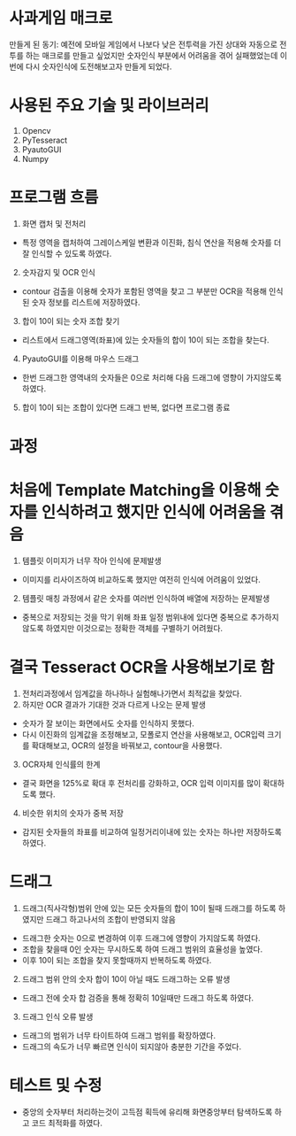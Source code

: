 # 사과게임 매크로
만들게 된 동기: 예전에 모바일 게임에서 나보다 낮은 전투력을 가진 상대와 자동으로 전투를 하는 매크로를 만들고 싶었지만 숫자인식 부분에서 어려움을 겪어 실패했었는데 이번에 다시 숫자인식에 도전해보고자 만들게 되었다.

# 사용된 주요 기술 및 라이브러리
1. Opencv
2. PyTesseract
3. PyautoGUI
4. Numpy

# 프로그램 흐름
1. 화면 캡처 및 전처리
  - 특정 영역을 캡처하여 그레이스케일 변환과 이진화, 침식 연산을 적용해 숫자를 더 잘 인식할 수 있도록 하였다.
2. 숫자감지 및 OCR 인식
  - contour 검출을 이용해 숫자가 포함된 영역을 찾고 그 부분만 OCR을 적용해 인식된 숫자 정보를 리스트에 저장하였다.
3. 합이 10이 되는 숫자 조합 찾기
  - 리스트에서 드래그영역(좌표)에 있는 숫자들의 합이 10이 되는 조합을 찾는다.
4. PyautoGUI를 이용해 마우스 드래그
  - 한번 드래그한 영역내의 숫자들은 0으로 처리해 다음 드래그에 영향이 가지않도록 하였다.
5. 합이 10이 되는 조합이 있다면 드래그 반복, 없다면 프로그램 종료

# 과정
# 처음에 Template Matching을 이용해 숫자를 인식하려고 했지만 인식에 어려움을 겪음
1. 템플릿 이미지가 너무 작아 인식에 문제발생
  - 이미지를 리사이즈하여 비교하도록 했지만 여전히 인식에 어려움이 있었다.
2. 템플릿 매칭 과정에서 같은 숫자를 여러번 인식하여 배열에 저장하는 문제발생
  - 중복으로 저장되는 것을 막기 위해 좌표 일정 범위내에 있다면 중복으로 추가하지 않도록 하였지만 이것으로는 정확한 객체를 구별하기 어려웠다.

# 결국 Tesseract OCR을 사용해보기로 함
1. 전처리과정에서 임계값을 하나하나 실험해나가면서 최적값을 찾았다.
2. 하지만 OCR 결과가 기대한 것과 다르게 나오는 문제 발생
  - 숫자가 잘 보이는 화면에서도 숫자를 인식하지 못했다.
  - 다시 이진화의 임계값을 조정해보고, 모폴로지 연산을 사용해보고, OCR입력 크기를 확대해보고, OCR의 설정을 바꿔보고, contour을 사용했다.
3. OCR자체 인식률의 한계
  - 결국 화면을 125%로 확대 후 전처리를 강화하고, OCR 입력 이미지를 많이 확대하도록 했다.
4. 비슷한 위치의 숫자가 중복 저장
  - 감지된 숫자들의 좌표를 비교하여 일정거리이내에 있는 숫자는 하나만 저장하도록 하였다.

# 드래그
1. 드래그(직사각형)범위 안에 있는 모든 숫자들의 합이 10이 될때 드래그를 하도록 하였지만 드래그 하고나서의 조합이 반영되지 않음
  - 드래그한 숫자는 0으로 변경하여 이후 드래그에 영향이 가지않도록 하였다.
  - 조합을 찾을때 0인 숫자는 무시하도록 하여 드래그 범위의 효율성을 높였다.
  - 이후 10이 되는 조합을 찾지 못할때까지 반복하도록 하였다.
2. 드래그 범위 안의 숫자 합이 10이 아닐 때도 드래그하는 오류 발생
  - 드래그 전에 숫자 합 검증을 통해 정확히 10일때만 드래그 하도록 하였다.
3. 드래그 인식 오류 발생
  - 드래그의 범위가 너무 타이트하여 드래그 범위를 확장하였다.
  - 드래그의 속도가 너무 빠르면 인식이 되지않아 충분한 기간을 주었다.

# 테스트 및 수정
  - 중앙의 숫자부터 처리하는것이 고득점 획득에 유리해 화면중앙부터 탐색하도록 하고 코드 최적화를 하였다.
   


